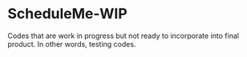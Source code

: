 ScheduleMe-WIP
==============

Codes that are work in progress but not ready to incorporate into final product. In other words, testing codes.

